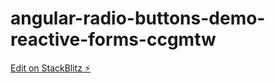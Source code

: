 # angular-radio-buttons-demo-reactive-forms-ccgmtw

[Edit on StackBlitz ⚡️](https://stackblitz.com/edit/angular-radio-buttons-demo-reactive-forms-ccgmtw)